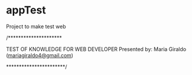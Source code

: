 # appTest
Project to make test web


/*********************


TEST OF KNOWLEDGE FOR  WEB DEVELOPER
Presented by: Maria Giraldo (mariagiraldo4@gmail.com)


***********************/

